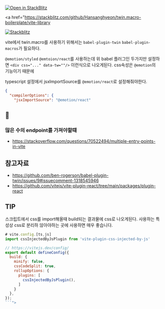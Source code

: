 <a href="https://stackblitz.com/github/Hansanghyeon/twin.macro-boilerplate/vite-library">
  <img
    alt="Open in StackBlitz"
    src="https://developer.stackblitz.com/img/open_in_stackblitz_small.svg"
  />
</a>


<a href="https://stackblitz.com/github/Hansanghyeon/twin.macro-boilerplate/vite-library

[![Stackblitz](https://img.shields.io/badge/Stackblitz-fff?style=for-the-badge&logo=Stackblitz&logoColor=1389FD)](https://stackblitz.com/fork/github/hansanghyeon-boilerplate/twin.macro-vite-library)


vite에서 twin.macro를 사용하기 위해서는 `babel-plugin-twin` `babel-plugin-macros`가 필요하다.

`@emotion/styled` `@emtoion/react`를 사용하는데 위 babel 플러그인 두가지만 설정하면 `<div css="..." data-tw=""/>` 이런식으로 나오게된다. css속성은 `@emotion`의 기능이기 때문에

typescript 설정에서 jsxImportSource를 `@emotion/react`로 설정해줘야한다.

```json
{
  "compilerOptions": {
    "jsxImportSource": "@emotion/react"
```

## 🤔

### 많은 수의 endpoint를 가져야할떄

- https://stackoverflow.com/questions/70522494/multiple-entry-points-in-vite



## 참고자료

- https://github.com/ben-rogerson/babel-plugin-twin/issues/9#issuecomment-1318545946
- https://github.com/vitejs/vite-plugin-react/tree/main/packages/plugin-react


## TIP

스크립트에서 css를 import해올때 build되는 결과물에 css로 나오게된다. 사용하는 특성상 css로 분리하 않아야하는 곳에 사용하면 매우 좋습니다.

```js
# vite.config.[ts,js]
import cssInjectedByJsPlugin from 'vite-plugin-css-injected-by-js'

// https://vitejs.dev/config/
export default defineConfig({
  build: {
    minify: false,
    cssCodeSplit: true,
    rollupOptions: {
      plugins: [
        cssInjectedByJsPlugin(),
      ]
    }
  },
});
```">

